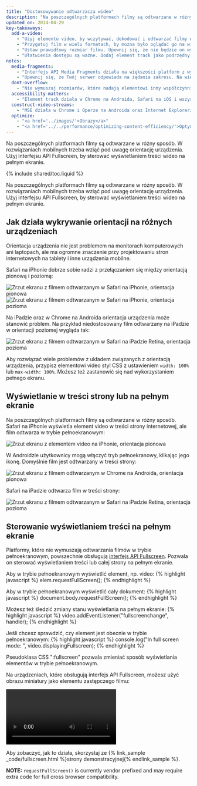 ```yaml
---
title: "Dostosowywanie odtwarzacza wideo"
description: "Na poszczególnych platformach filmy są odtwarzane w różny sposób. W rozwiązaniach mobilnych trzeba wziąć pod uwagę orientację urządzenia. Użyj interfejsu API Fullscreen, by sterować wyświetlaniem treści wideo na pełnym ekranie."
updated_on: 2014-04-29
key-takeaways:
  add-a-video:
    - "Użyj elementu video, by wczytywać, dekodować i odtwarzać filmy w swojej witrynie."
    - "Przygotuj film w wielu formatach, by można było oglądać go na wielu platformach mobilnych."
    - "Ustaw prawidłowy rozmiar filmu. Upewnij się, że nie będzie on wystawać poza swój kontener."
    - "Ułatwienia dostępu są ważne. Dodaj element track jako podrzędny elementu video."
notes:
  media-fragments:
    - "Interfejs API Media Fragments działa na większości platform z wyjątkiem iOS."
    - "Upewnij się, że Twój serwer odpowiada na żądania zakresu. Na większości serwerów ta funkcja jest domyślnie włączona, ale niektórzy administratorzy usług hostingowych ją wyłączają."
  dont-overflow:
    - "Nie wymuszaj rozmiarów, które nadają elementowi inny współczynnik proporcji niż ma pierwotny film. Obraz ściśnięty lub rozciągnięty źle wygląda."
  accessibility-matters:
    - "Element track działa w Chrome na Androida, Safari na iOS i wszystkich współczesnych przeglądarkach na komputerach z wyjątkiem Firefoksa (zobacz na <a href='http://caniuse.com/track' title='Stan obsługi elementu track'>caniuse.com/track</a>). Jest też dostępnych kilka rozwiązań polyfill. Zalecamy <a href='//www.delphiki.com/html5/playr/' title='Polyfill elementu track Playr'>Playr</a> i <a href='//captionatorjs.com/' title='Element track Captionator'>Captionator</a>."
  construct-video-streams:
    - "MSE działa w Chrome i Operze na Androida oraz Internet Explorerze 11 i Chrome na komputerach. Wprowadzenie obsługi w <a href='http://wiki.mozilla.org/Platform/MediaSourceExtensions' title='Oś czasu implementacji Media Source Extensions w Firefoksie'>Firefoksie</a> jest planowane."
  optimize:
    - "<a href='../images/'>Obrazy</a>"
    - "<a href='../../performance/optimizing-content-efficiency/'>Optymalizowanie obsługi treści</a>"
---
```


<p class="intro">
  Na poszczególnych platformach filmy są odtwarzane w różny sposób. W rozwiązaniach mobilnych trzeba wziąć pod uwagę orientację urządzenia. Użyj interfejsu API Fullscreen, by sterować wyświetlaniem treści wideo na pełnym ekranie.
</p>

{% include shared/toc.liquid %}


Na poszczególnych platformach filmy są odtwarzane w różny sposób. W rozwiązaniach mobilnych trzeba wziąć pod uwagę orientację urządzenia. Użyj interfejsu API Fullscreen, by sterować wyświetlaniem treści wideo na pełnym ekranie.

## Jak działa wykrywanie orientacji na różnych urządzeniach

Orientacja urządzenia nie jest problemem na monitorach komputerowych ani laptopach, ale ma ogromne znaczenie przy projektowaniu stron internetowych na tablety i inne urządzenia mobilne.

Safari na iPhonie dobrze sobie radzi z przełączaniem się między orientacją pionową i poziomą:

<div class="mdl-grid">
  <img class="mdl-cell mdl-cell--6--col" alt="Zrzut ekranu z filmem odtwarzanym w Safari na iPhonie, orientacja pionowa" src="images/iPhone-video-playing-portrait.png">
    <img class="mdl-cell mdl-cell--6--col" alt="Zrzut ekranu z filmem odtwarzanym w Safari na iPhonie, orientacja pozioma" src="images/iPhone-video-playing-landscape.png">
</div>

Na iPadzie oraz w Chrome na Androida orientacja urządzenia może stanowić problem.
Na przykład niedostosowany film odtwarzany na iPadzie w orientacji poziomej wygląda tak:

<img class="center" alt="Zrzut ekranu z filmem odtwarzanym w Safari na iPadzie Retina, orientacja pozioma"
src="images/iPad-Retina-landscape-video-playing.png">

Aby rozwiązać wiele problemów z układem związanych z orientacją urządzenia, przypisz elementowi video styl CSS z ustawieniem `width: 100%` lub `max-width: 100%`. Możesz też zastanowić się nad wykorzystaniem pełnego ekranu.

## Wyświetlanie w treści strony lub na pełnym ekranie

Na poszczególnych platformach filmy są odtwarzane w różny sposób. Safari na iPhonie wyświetla element video w treści strony internetowej, ale film odtwarza w trybie pełnoekranowym:

<img class="center" alt="Zrzut ekranu z elementem video na iPhonie, orientacja pionowa" src="images/iPhone-video-with-poster.png">

W Androidzie użytkownicy mogą włączyć tryb pełnoekranowy, klikając jego ikonę. Domyślnie film jest odtwarzany w treści strony:

<img class="center" alt="Zrzut ekranu z filmem odtwarzanym w Chrome na Androida, orientacja pionowa" src="images/Chrome-Android-video-playing-portrait-3x5.png">

Safari na iPadzie odtwarza film w treści strony:

<img class="center" alt="Zrzut ekranu z filmem odtwarzanym w Safari na iPadzie Retina, orientacja pozioma" src="images/iPad-Retina-landscape-video-playing.png">

## Sterowanie wyświetlaniem treści na pełnym ekranie

Platformy, które nie wymuszają odtwarzania filmów w trybie pełnoekranowym, powszechnie obsługują [interfejs API Fullscreen](//caniuse.com/fullscreen). Pozwala on sterować wyświetlaniem treści lub całej strony na pełnym ekranie.

Aby w trybie pełnoekranowym wyświetlić element, np. video:
{% highlight javascript %}
elem.requestFullScreen();
{% endhighlight %}

Aby w trybie pełnoekranowym wyświetlić cały dokument:
{% highlight javascript %}
document.body.requestFullScreen();
{% endhighlight %}

Możesz też śledzić zmiany stanu wyświetlania na pełnym ekranie:
{% highlight javascript %}
video.addEventListener("fullscreenchange", handler);
{% endhighlight %}

Jeśli chcesz sprawdzić, czy element jest obecnie w trybie pełnoekranowym:
{% highlight javascript %}
console.log("In full screen mode: ", video.displayingFullscreen);
{% endhighlight %}

Pseudoklasa CSS ":fullscreen" pozwala zmieniać sposób wyświetlania elementów w trybie pełnoekranowym.

Na urządzeniach, które obsługują interfejs API Fullscreen, możesz użyć obrazu miniatury jako elementu zastępczego filmu:

<video autoplay loop class="center">
  <source src="video/fullscreen.webm" type="video/webm">
  <source src="video/fullscreen.mp4" type="video/mp4">
  <p>Ta przeglądarka nie obsługuje elementu video.</p>
</video>

Aby zobaczyć, jak to działa, skorzystaj ze {% link_sample _code/fullscreen.html %}strony demonstracyjnej{% endlink_sample %}.

**NOTE:** `requestFullScreen()` is currently vendor prefixed and may require
extra code for full cross browser compatibility.




